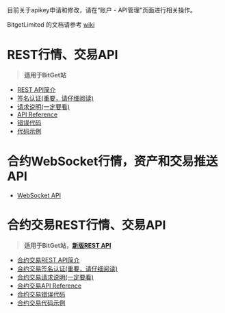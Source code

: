  目前关于apikey申请和修改，请在“账户 - API管理”页面进行相关操作。
 
 BitgetLimited 的文档请参考 [wiki](https://github.com/BitgetLimited/API_DOC/wiki)

 # REST行情、交易API<br>
 >  **适用于BitGet站**<br>

* [REST API简介](https://github.com/BitgetLimited/API_DOC/wiki/REST_introduction)<br>
* [签名认证(重要，请仔细阅读)](https://github.com/BitgetLimited/API_DOC/wiki/REST_authentication)<br>
* [请求说明(一定要看)](https://github.com/BitgetLimited/API_DOC/wiki/REST_request)<br>
* [API Reference](https://github.com/BitgetLimited/API_DOC/wiki/REST_api_reference)<br>
* [错误代码](https://github.com/BitgetLimited/API_DOC/wiki/REST_error_code)<br>
* [代码示例](https://github.com/BitgetLimited/Exchange_API)<br>

# 合约WebSocket行情，资产和交易推送API<br>
 
 * [WebSocket API](https://github.com/BitgetLimited/API_DOC/blob/master/README%E5%90%88%E7%BA%A6_websocket_api.md)
 
 # 合约交易REST行情、交易API<br>
 >  **适用于BitGet站，[新版REST API](https://bitgetlimited.github.io/apidoc/zh/swap)**<br>

* [合约交易REST API简介](https://github.com/BitgetLimited/API_DOC/wiki/Contract_REST_introduction)<br>
* [合约交易签名认证(重要，请仔细阅读)](https://github.com/BitgetLimited/API_DOC/wiki/Contract_REST_authentication)<br>
* [合约交易请求说明(一定要看)](https://github.com/BitgetLimited/API_DOC/wiki/Contract_REST_request)<br>
* [合约交易API Reference](https://github.com/BitgetLimited/API_DOC/wiki/Contract_REST_api_reference)<br>
* [合约交易错误代码](https://github.com/BitgetLimited/API_DOC/wiki/Contract_REST_error_code)<br>
* [合约交易代码示例](https://github.com/BitgetLimited/Exchange_API/tree/master/REST-Contract-Java-Demo)<br>
